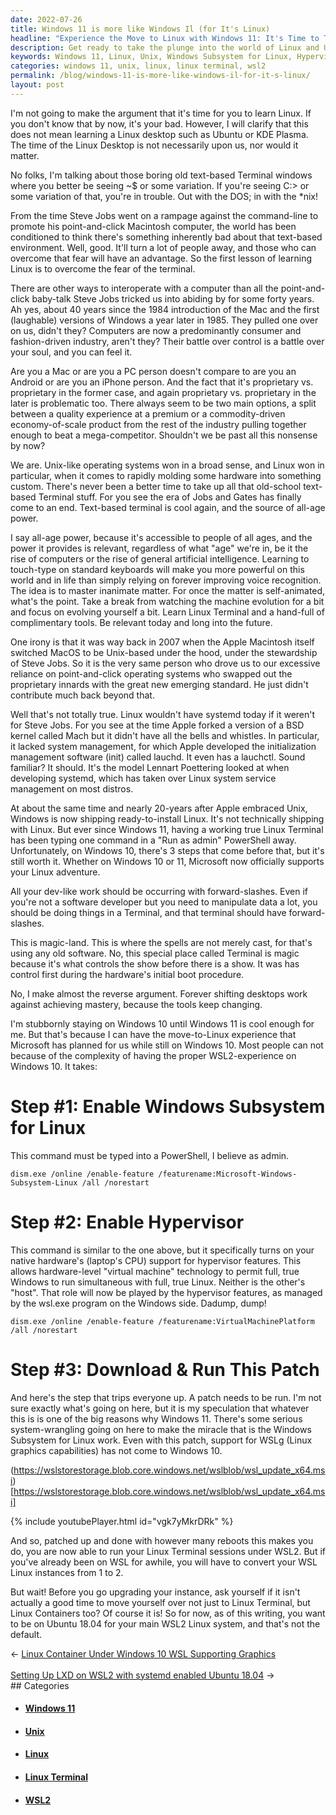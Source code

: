 ```yaml
---
date: 2022-07-26
title: Windows 11 is more like Windows Il (for It's Linux)
headline: "Experience the Move to Linux with Windows 11: It's Time to Take Up the Old-School Terminal Stuff!"
description: Get ready to take the plunge into the world of Linux and Unix-based systems with Windows 11! I'm stubbornly staying on Windows 10 for now, but by enabling Windows Subsystem for Linux and the Hypervisor, I can still experience the move-to-Linux experience Microsoft has planned for us. With the help of Steve Jobs and Lennart Poettering, I can run Linux Terminal sessions under WSL2 and even upgrade my instance to Linux Containers.
keywords: Windows 11, Linux, Unix, Windows Subsystem for Linux, Hypervisor, Linux Terminal, WSL2, Linux Containers, Ubuntu 18, Steve Jobs, Lennart Poettering, System Management, Lauchd, Init, Text-based Terminal
categories: windows 11, unix, linux, linux terminal, wsl2
permalink: /blog/windows-11-is-more-like-windows-il-for-it-s-linux/
layout: post
---
```



I'm not going to make the argument that it's time for you to learn Linux. If
you don't know that by now, it's your bad. However, I will clarify that this
does not mean learning a Linux desktop such as Ubuntu or KDE Plasma. The time
of the Linux Desktop is not necessarily upon us, nor would it matter.

No folks, I'm talking about those boring old text-based Terminal windows where
you better be seeing ~$ or some variation. If you're seeing C:\> or some
variation of that, you're in trouble. Out with the DOS; in with the \*nix!

From the time Steve Jobs went on a rampage against the command-line to promote
his point-and-click Macintosh computer, the world has been conditioned to think
there's something inherently bad about that text-based environment. Well, good.
It'll turn a lot of people away, and those who can overcome that fear will have
an advantage. So the first lesson of learning Linux is to overcome the fear of
the terminal.

There are other ways to interoperate with a computer than all the
point-and-click baby-talk Steve Jobs tricked us into abiding by for some forty
years. Ah yes, about 40 years since the 1984 introduction of the Mac and the
first (laughable) versions of Windows a year later in 1985. They pulled one
over on us, didn't they? Computers are now a predominantly consumer and
fashion-driven industry, aren't they? Their battle over control is a battle
over your soul, and you can feel it.

Are you a Mac or are you a PC person doesn't compare to are you an Android or
are you an iPhone person. And the fact that it's proprietary vs. proprietary in
the former case, and again proprietary vs. proprietary in the later is
problematic too. There always seem to be two main options, a split between a
quality experience at a premium or a commodity-driven economy-of-scale product
from the rest of the industry pulling together enough to beat a
mega-competitor. Shouldn't we be past all this nonsense by now?

We are. Unix-like operating systems won in a broad sense, and Linux won in
particular, when it comes to rapidly molding some hardware into something
custom. There's never been a better time to take up all that old-school
text-based Terminal stuff. For you see the era of Jobs and Gates has finally
come to an end. Text-based terminal is cool again, and the source of all-age
power.

I say all-age power, because it's accessible to people of all ages, and the
power it provides is relevant, regardless of what "age" we're in, be it the
rise of computers or the rise of general artificial intelligence. Learning to
touch-type on standard keyboards will make you more powerful on this world and
in life than simply relying on forever improving voice recognition. The idea is
to master inanimate matter. For once the matter is self-animated, what's the
point. Take a break from watching the machine evolution for a bit and focus on
evolving yourself a bit. Learn Linux Terminal and a hand-full of complimentary
tools. Be relevant today and long into the future.

One irony is that it was way back in 2007 when the Apple Macintosh itself
switched MacOS to be Unix-based under the hood, under the stewardship of Steve
Jobs. So it is the very same person who drove us to our excessive reliance on
point-and-click operating systems who swapped out the proprietary innards with
the great new emerging standard. He just didn't contribute much back beyond
that.

Well that's not totally true. Linux wouldn't have systemd today if it weren't
for Steve Jobs. For you see at the time Apple forked a version of a BSD kernel
called Mach but it didn't have all the bells and whistles. In particular, it
lacked system management, for which Apple developed the initialization
management software (init) called lauchd. It even has a lauchctl. Sound
familiar? It should. It's the model Lennart Poettering looked at when
developing systemd, which has taken over Linux system service management on
most distros.

At about the same time and nearly 20-years after Apple embraced Unix, Windows
is now shipping ready-to-install Linux. It's not technically shipping with
Linux. But ever since Windows 11, having a working true Linux Terminal has been
typing one command in a "Run as admin" PowerShell away. Unfortunately, on
Windows 10, there's 3 steps that come before that, but it's still worth it.
Whether on Windows 10 or 11, Microsoft now officially supports your Linux
adventure.

All your dev-like work should be occurring with forward-slashes. Even if you're
not a software developer but you need to manipulate data a lot, you should be
doing things in a Terminal, and that terminal should have forward-slashes.

This is magic-land. This is where the spells are not merely cast, for that's
using any old software. No, this special place called Terminal is magic because
it's what controls the show before there is a show. It was has control first
during the hardware's initial boot procedure.


No, I make
almost the reverse argument. Forever shifting desktops work against achieving
mastery, because the tools keep changing.

I'm stubbornly staying on Windows 10 until Windows 11 is cool enough for me.
But that's because I can have the move-to-Linux experience that Microsoft has
planned for us while still on Windows 10. Most people can not because of the
complexity of having the proper WSL2-experience on Windows 10. It takes:

# Step #1: Enable Windows Subsystem for Linux

This command must be typed into a PowerShell, I believe as admin.

    dism.exe /online /enable-feature /featurename:Microsoft-Windows-Subsystem-Linux /all /norestart

# Step #2: Enable Hypervisor

This command is similar to the one above, but it specifically turns on your
native hardware's (laptop's CPU) support for hypervisor features. This allows
hardware-level "virtual machine" technology to permit full, true Windows to run
simultaneous with full, true Linux. Neither is the other's "host". That role
will now be played by the hypervisor features, as managed by the wsl.exe
program on the Windows side. Dadump, dump!

    dism.exe /online /enable-feature /featurename:VirtualMachinePlatform /all /norestart

# Step #3: Download & Run This Patch

And here's the step that trips everyone up. A patch needs to be run. I'm not
sure exactly what's going on here, but it is my speculation that whatever this
is is one of the big reasons why Windows 11. There's some serious
system-wrangling going on here to make the miracle that is the Windows
Subsystem for Linux work. Even with this patch, support for WSLg (Linux
graphics capabilities) has not come to Windows 10.

(https://wslstorestorage.blob.core.windows.net/wslblob/wsl_update_x64.msi)[https://wslstorestorage.blob.core.windows.net/wslblob/wsl_update_x64.msi]

{% include youtubePlayer.html id="vgk7yMkrDRk" %}

And so, patched up and done with however many reboots this makes you do, you
are now able to run your Linux Terminal sessions under WSL2. But if you've
already been on WSL for awhile, you will have to convert your WSL Linux
instances from 1 to 2.

But wait! Before you go upgrading your instance, ask yourself if it isn't
actually a good time to move yourself over not just to Linux Terminal, but
Linux Containers too? Of course it is! So for now, as of this writing, you want
to be on Ubuntu 18.04 for your main WSL2 Linux system, and that's not the
default.


<div class="arrow-links"><div class="post-nav-prev"><span class="arrow">&larr;&nbsp;</span><a href="/blog/linux-container-under-windows-10-wsl-supporting-graphics/">Linux Container Under Windows 10 WSL Supporting Graphics</a></div> &nbsp; <div class="post-nav-next"><a href="/blog/setting-up-lxd-on-wsl2-with-systemd-enabled-ubuntu-18-04/">Setting Up LXD on WSL2 with systemd enabled Ubuntu 18.04</a><span class="arrow">&nbsp;&rarr;</span></div></div>
## Categories

<ul>
<li><h4><a href='/windows-11/'>Windows 11</a></h4></li>
<li><h4><a href='/unix/'>Unix</a></h4></li>
<li><h4><a href='/linux/'>Linux</a></h4></li>
<li><h4><a href='/linux-terminal/'>Linux Terminal</a></h4></li>
<li><h4><a href='/wsl2/'>WSL2</a></h4></li></ul>